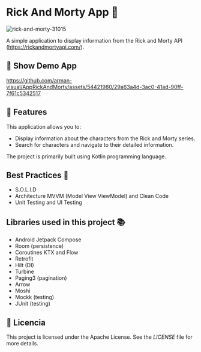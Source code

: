 # Rick And Morty App 🚀

![rick-and-morty-31015](https://github.com/arman-visual/AppRickAndMorty/assets/54421980/2aaa315e-cd77-46a6-b788-358e4c426cc6)

A simple application to display information from the Rick and Morty API (https://rickandmortyapi.com/).


## 🎥 Show Demo App

https://github.com/arman-visual/AppRickAndMorty/assets/54421980/29a63a4d-3ac0-41ad-90ff-7f61c5342517

## 🚀 Features

This application allows you to:

- Display information about the characters from the Rick and Morty series.
- Search for characters and navigate to their detailed information.

The project is primarily built using Kotlin programming language.

## Best Practices :key:

- S.O.L.I.D
- Architecture MVVM (Model View ViewModel) and Clean Code
- Unit Testing and UI Testing

## Libraries used in this project :books:

- Android Jetpack Compose
- Room (persistence)
- Coroutines KTX and Flow
- Retrofit
- Hilt (DI)
- Turbine
- Paging3 (pagination)
- Arrow
- Moshi
- Mockk (testing)
- JUnit (testing)

## 📝 Licencia

This project is licensed under the Apache License. See the _LICENSE_ file for more details.
